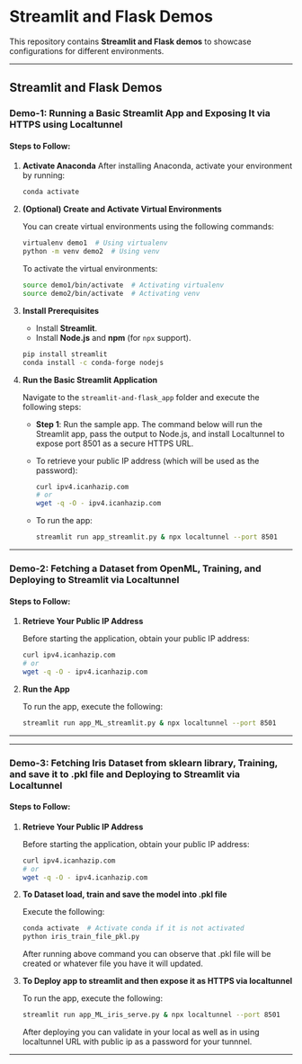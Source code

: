 
# Streamlit and Flask Demos

This repository contains **Streamlit and Flask demos** to showcase configurations for different environments.

---

## Streamlit and Flask Demos

### Demo-1: Running a Basic Streamlit App and Exposing It via HTTPS using Localtunnel

#### Steps to Follow:

1. **Activate Anaconda**
   After installing Anaconda, activate your environment by running:
   
   ```bash
   conda activate
   ```

2. **(Optional) Create and Activate Virtual Environments**
   
   You can create virtual environments using the following commands:
   
   ```bash
   virtualenv demo1  # Using virtualenv
   python -m venv demo2  # Using venv
   ```

   To activate the virtual environments:
   
   ```bash
   source demo1/bin/activate  # Activating virtualenv
   source demo2/bin/activate  # Activating venv
   ```

3. **Install Prerequisites**
   
   - Install **Streamlit**.
   - Install **Node.js** and **npm** (for `npx` support).

   ```bash
   pip install streamlit
   conda install -c conda-forge nodejs
   ```

4. **Run the Basic Streamlit Application**
   
   Navigate to the `streamlit-and-flask_app` folder and execute the following steps:

   - **Step 1**: Run the sample app. The command below will run the Streamlit app, pass the output to Node.js, and install Localtunnel to expose port 8501 as a secure HTTPS URL.

   - To retrieve your public IP address (which will be used as the password):
   
     ```bash
     curl ipv4.icanhazip.com
     # or
     wget -q -O - ipv4.icanhazip.com
     ```

   - To run the app:
   
     ```bash
     streamlit run app_streamlit.py & npx localtunnel --port 8501
     ```

---

### Demo-2: Fetching a Dataset from OpenML, Training, and Deploying to Streamlit via Localtunnel

#### Steps to Follow:

1. **Retrieve Your Public IP Address**

   Before starting the application, obtain your public IP address:

   ```bash
   curl ipv4.icanhazip.com
   # or
   wget -q -O - ipv4.icanhazip.com
   ```

2. **Run the App**

   To run the app, execute the following:

   ```bash
   streamlit run app_ML_streamlit.py & npx localtunnel --port 8501
   ```


---

---

### Demo-3: Fetching Iris Dataset from sklearn library, Training, and save it to .pkl file and Deploying to Streamlit via Localtunnel

#### Steps to Follow:

1. **Retrieve Your Public IP Address**

   Before starting the application, obtain your public IP address:

   ```bash
   curl ipv4.icanhazip.com
   # or
   wget -q -O - ipv4.icanhazip.com
   ```

2. **To Dataset load, train and save the model into .pkl file**

   Execute the following:

   ```bash
   conda activate  # Activate conda if it is not activated
   python iris_train_file_pkl.py
   ```

   After running above command you can observe that .pkl file will be created or whatever file you have it will updated.

3. **To Deploy app to streamlit and then expose it as HTTPS via localtunnel**

   To run the app, execute the following:

   ```bash
   streamlit run app_ML_iris_serve.py & npx localtunnel --port 8501
   ```
   After deploying you can validate in your local as well as in using localtunnel URL with public ip as a password for your tunnnel.

---
